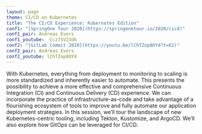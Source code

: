 ```yaml
---
layout: page
theme: CI/CD on Kubernetes
title: "The CI/CD Experience: Kubernetes Edition"
conf1: "[SpringOne Tour 2020](https://springonetour.io/2020/cicd)"
conf1_pair: Andreas Evers
conf1_youtube: _Ccz7SV23dk
conf2: "[GitLab Commit 2020](https://youtu.be/lChTZop8OY4?t=62)"
conf2_pair: Andreas Evers
conf2_youtube: lChTZop8OY4
---
```


With Kubernetes, everything from deployment to monitoring to scaling is more standardized and inherently easier to automate. 
This presents the possibility to achieve a more effective and comprehensive Continuous Integration (CI) and Continuous Delivery (CD) experience. 
We can incorporate the practice of infrastructure-as-code and take advantage of a flourishing ecosystem of tools to improve and fully automate our application deployment strategies. 
In this session, we’ll tour the landscape of new Kubernetes-centric tooling, including Tekton, Kustomize, and ArgoCD. 
We’ll also explore how GitOps can be leveraged for CI/CD.